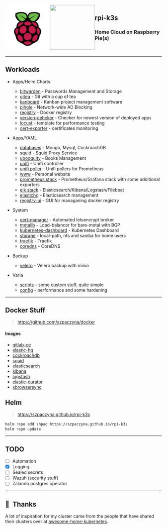 <br>
<img src="assets/rpi.png" align="left" width="144px" height="144px"/>      
<img src="https://raspbernetes.github.io/img/logo.svg" align="left" width="144px"
height="144px"/>


## rpi-k3s
### Home Cloud on Raspberry Pie(s)
<br>
<!--START_SECTION_PROFILE_VIEWS:readme-info-->

<!--END_SECTION_PROFILE_VIEWS:readme-info-->

* * *

## Workloads

-   Apps/Helm Charts:

    -   [bitwarden](https://bitwarden.com/) - Passwords Management and Storage
    -   [gitea](https://github.com/jfelten/gitea-helm-chart) - Git with a cup of tea
    -   [kanboard](https://kanboard.org/) - Kanban project management software
    -   [pihole](https://pi-hole.net/) - Network-wide AD Blocking
    -   [registry](https://hub.docker.com/_/registry/) - Docker registry
    -   [version-cehcker](charts/version-checker) - Checker for newest version of deployed apps
    -   [locust](charts/locust) - template for performance testing
    -   [cert-exporter](charts/cert-exporter) - certificates monitoring


-   Apps/YAML

    -   [databases](yaml/db) - Mongo, Mysql, CockroachDB
    -   [squid](yaml/squid) - Squid Proxy Service
    -   [ubooquity](yaml/ubooquity) - Books Management
    -   [unifi](yaml/unifi) - Unifi controller
    -   [unifi poller](yaml/unifi-poller) - Unifi pollers for Prometheus
    -   [www](yaml/www) - Personal website
    -   [prometheus stack](yaml/metrics) - Prometheus/Grafana stack with some additional exporters
    -   [elk stack](yaml/elk) - Elasticsearch/Kibana/Logstash/Filebeat
    -   [elastichq](yaml/eshq) - Elasticsearch management
    -   [registry-ui](yaml/registry-ui) - GUI for managaning docker registry


-   System

    -   [cert-manager](https://github.com/jetstack/cert-manager) - Automated letsencrypt broker
    -   [metallb](yaml/metallb) - Load-balancer for bare-metal with BGP
    -   [kubernetes-dashboard](yaml/kubernetes-dashboard) - Kubernetes Dashboard
    -   [storage](yaml/storage) - local-path, nfs and samba for home users
    -   [traefik](varia/traefik.yaml) - Traefik
    -   [coredns](varia/coredns.yaml) - CoreDNS


-   Backup

    -   [velero](backup/velero) - Velero backup with minio


-   Varia
    -   [scripts](varia/scripts) - some custom stuff, quite simple
    -   [config](varia/config) - performance and some hardening

* * *

## Docker Stuff

> <https://github.com/szpaczyna/docker>

#### Images

-   [gitlab-ce](https://hub.docker.com/repository/docker/szpaczyn/gitlab-ce)
-   [elastic-hq](https://hub.docker.com/repository/docker/szpaczyn/elastic-hq)
-   [cockroachdb](https://hub.docker.com/repository/docker/szpaczyn/cockroachdb)
-   [squid](https://hub.docker.com/repository/docker/szpaczyn/squid)
-   [elasticsearch](https://hub.docker.com/repository/docker/szpaczyn/elasticsearch-arm64)
-   [kibana](https://hub.docker.com/repository/docker/szpaczyn/kibana-arm64)
-   [logstash](https://hub.docker.com/repository/docker/szpaczyn/logstash-arm64)
-   [elastic-curator](https://hub.docker.com/repository/docker/szpaczyn/elasticsearch-curator)
-   [xbrowsersync](https://hub.docker.com/repository/docker/szpaczyn/xbrowsersync)

## Helm

> <https://szpaczyna.github.io/rpi-k3s>

    helm repo add shpaq https://szpaczyna.github.io/rpi-k3s
    helm repo update

<!--START_SECTION_LINES_OF_CODE:readme-info-->

<!--END_SECTION_LINES_OF_CODE:readme-info-->

* * *

## TODO

- [ ]  Automation
- [x]  Logging
- [ ]  Sealed secrets
- [ ]  Wazuh (security stuff)
- [ ]  Zalando postgres operator

* * *

## :handshake:  Thanks

A lot of inspiration for my cluster came from the people that have shared their
clusters over at [awesome-home-kubernetes].

[awesome-home-kubernetes]: https://github.com/k8s-at-home/awesome-home-kubernetes
